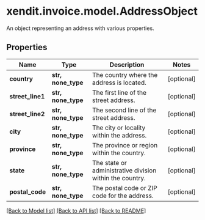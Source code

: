 # xendit.invoice.model.AddressObject

An object representing an address with various properties.

## Properties
| Name | Type | Description | Notes |
| ------------ | ------------- | ------------- | ------------- |
| **country** | **str, none_type** | The country where the address is located. | [optional]  |
| **street_line1** | **str, none_type** | The first line of the street address. | [optional]  |
| **street_line2** | **str, none_type** | The second line of the street address. | [optional]  |
| **city** | **str, none_type** | The city or locality within the address. | [optional]  |
| **province** | **str, none_type** | The province or region within the country. | [optional]  |
| **state** | **str, none_type** | The state or administrative division within the country. | [optional]  |
| **postal_code** | **str, none_type** | The postal code or ZIP code for the address. | [optional]  |


[[Back to Model list]](../README.md#documentation-for-models) [[Back to API list]](../README.md#documentation-for-api-endpoints) [[Back to README]](../README.md)


